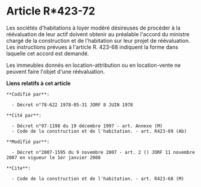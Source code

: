 # Article R*423-72

Les sociétés d'habitations à loyer modéré désireuses de procéder à la réévaluation de leur actif doivent obtenir au préalable
l'accord du ministre chargé de la construction et de l'habitation sur leur projet de réévaluation. Les instructions prévues à
l'article R. 423-68 indiquent la forme dans laquelle cet accord est demandé.

Les immeubles donnés en location-attribution ou en location-vente ne peuvent faire l'objet d'une réévaluation.

**Liens relatifs à cet article**

	**Codifié par**:

	  - Décret n°78-622 1978-05-31 JORF 8 JUIN 1978

	**Cité par**:

	  - Décret n°97-1198 du 19 décembre 1997 - art. Annexe (M)
	  - Code de la construction et de l'habitation. - art. R423-69 (Ab)

	**Modifié par**:

	  - Décret n°2007-1595 du 9 novembre 2007 - art. 2 () JORF 11 novembre 2007 en vigueur le 1er janvier 2008

	**Cite**:

	  - Code de la construction et de l'habitation. - art. R423-68 (M)
